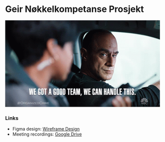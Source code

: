 # Geir Nøkkelkompetanse Prosjekt
![We got a good team](we-got-a-good-team-we-can-handle-this-elliot-stabler.gif)

### Links
- Figma design: [Wireframe Design](https://www.figma.com/file/UFpxEF41wAbzKmsv7U8VQ7/DESIGN_FORSLAG_TIL_GEIR?t=q47PgzgDWi82nMJg-0)
- Meeting recordings: [Google Drive](https://drive.google.com/drive/folders/1p2qJgezziNBu5TW6B6Taq-q_Fli1rB-G?usp=sharing)
